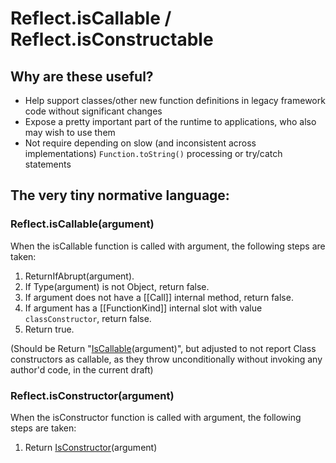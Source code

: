 Reflect.isCallable / Reflect.isConstructable
============================================

## Why are these useful?

- Help support classes/other new function definitions in legacy framework code without significant changes
- Expose a pretty important part of the runtime to applications, who also may wish to use them
- Not require depending on slow (and inconsistent across implementations) `Function.toString()` processing or try/catch statements

## The very tiny normative language:

### Reflect.isCallable(argument)

When the isCallable function is called with argument, the following steps are taken:

1. ReturnIfAbrupt(argument).
2. If Type(argument) is not Object, return false.
3. If argument does not have a [[Call]] internal method, return false.
4. If argument has a [[FunctionKind]] internal slot with value `classConstructor`, return false.
5. Return true.

(Should be Return "[IsCallable](https://people.mozilla.org/~jorendorff/es6-draft.html#sec-iscallable)(argument)", but adjusted to not report Class constructors as callable, as they throw unconditionally without invoking any author'd code, in the current draft)

### Reflect.isConstructor(argument)

When the isConstructor function is called with argument, the following steps are taken:

1. Return [IsConstructor](https://people.mozilla.org/~jorendorff/es6-draft.html#sec-isconstructor)(argument)
